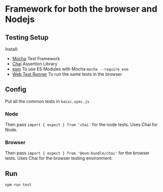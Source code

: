 # Framework for both the browser and Nodejs

## Testing Setup

Install:
- [Mocha](https://mochajs.org/) Test Framework
- [Chai](https://www.npmjs.com/package/chai) Assertion Library
- [esm](https://github.com/standard-things/esm) To use ES Modules with Mocha `mocha --require esm`
- [Web Test Runner](https://modern-web.dev/docs/test-runner/overview/) To run the same tests in the browser 

## Config

Put all the common tests in `basic.spec.js`

### Node

Then pass  `import { expect } from 'chai'` for the node tests. Uses Chai for Node.

### Browser

Then pass  `import { expect } from '@esm-bundle/chai'` for the browser tests. Uses Chai for the browser testing environment.

## Run

```
npm run test
```